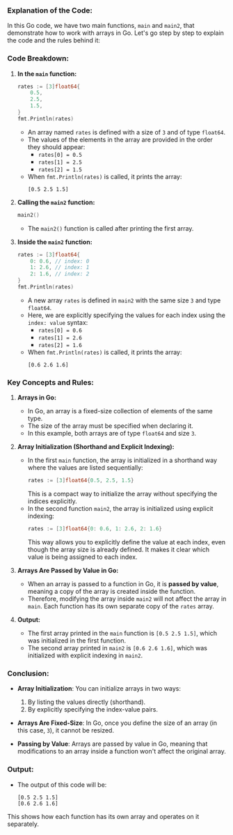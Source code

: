### Explanation of the Code:

In this Go code, we have two main functions, `main` and `main2`, that demonstrate how to work with arrays in Go. Let's go step by step to explain the code and the rules behind it:

### Code Breakdown:

1. **In the `main` function:**
   ```go
   rates := [3]float64{
       0.5,
       2.5,
       1.5,
   }
   fmt.Println(rates)
   ```
   - An array named `rates` is defined with a size of `3` and of type `float64`.
   - The values of the elements in the array are provided in the order they should appear:
     - `rates[0] = 0.5`
     - `rates[1] = 2.5`
     - `rates[2] = 1.5`
   - When `fmt.Println(rates)` is called, it prints the array:
     ```
     [0.5 2.5 1.5]
     ```

2. **Calling the `main2` function:**
   ```go
   main2()
   ```
   - The `main2()` function is called after printing the first array.

3. **Inside the `main2` function:**
   ```go
   rates := [3]float64{
       0: 0.6, // index: 0
       1: 2.6, // index: 1
       2: 1.6, // index: 2
   }
   fmt.Println(rates)
   ```
   - A new array `rates` is defined in `main2` with the same size `3` and type `float64`.
   - Here, we are explicitly specifying the values for each index using the `index: value` syntax:
     - `rates[0] = 0.6`
     - `rates[1] = 2.6`
     - `rates[2] = 1.6`
   - When `fmt.Println(rates)` is called, it prints the array:
     ```
     [0.6 2.6 1.6]
     ```

### Key Concepts and Rules:

1. **Arrays in Go:**
   - In Go, an array is a fixed-size collection of elements of the same type.
   - The size of the array must be specified when declaring it.
   - In this example, both arrays are of type `float64` and size `3`.

2. **Array Initialization (Shorthand and Explicit Indexing):**
   - In the first `main` function, the array is initialized in a shorthand way where the values are listed sequentially:
     ```go
     rates := [3]float64{0.5, 2.5, 1.5}
     ```
     This is a compact way to initialize the array without specifying the indices explicitly.
   - In the second function `main2`, the array is initialized using explicit indexing:
     ```go
     rates := [3]float64{0: 0.6, 1: 2.6, 2: 1.6}
     ```
     This way allows you to explicitly define the value at each index, even though the array size is already defined. It makes it clear which value is being assigned to each index.

3. **Arrays Are Passed by Value in Go:**
   - When an array is passed to a function in Go, it is **passed by value**, meaning a copy of the array is created inside the function.
   - Therefore, modifying the array inside `main2` will not affect the array in `main`. Each function has its own separate copy of the `rates` array.

4. **Output:**
   - The first array printed in the `main` function is `[0.5 2.5 1.5]`, which was initialized in the first function.
   - The second array printed in `main2` is `[0.6 2.6 1.6]`, which was initialized with explicit indexing in `main2`.

### Conclusion:

- **Array Initialization**: You can initialize arrays in two ways:
  1. By listing the values directly (shorthand).
  2. By explicitly specifying the index-value pairs.
  
- **Arrays Are Fixed-Size**: In Go, once you define the size of an array (in this case, `3`), it cannot be resized.
  
- **Passing by Value**: Arrays are passed by value in Go, meaning that modifications to an array inside a function won't affect the original array.

### Output:
- The output of this code will be:
  ```
  [0.5 2.5 1.5]
  [0.6 2.6 1.6]
  ```
This shows how each function has its own array and operates on it separately.